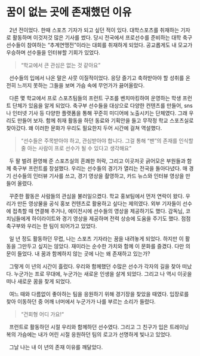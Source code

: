 # 꿈이 없는 곳에 존재했던 이유


&nbsp; 2년 전이었다. 한때 스포츠 기자가 되고 싶던 적이 있다. 대학스포츠를 취재하는 기자로 활동하며 이것저것 많은 기사를 썼다. 당시 전국에서 프로선수를 준비하는 대학 축구선수들이 참여하는 “추계연맹전”이라는 대회를 취재하게 되었다. 공교롭게도 내 모교가 우승하며 선수들을 인터뷰할 기회가 있었다.

> “학교에서 큰 관심은 없는 것 같아요”

&nbsp; 선수들의 입에서 나온 말은 사뭇 이질적이었다. 응당 즐기고 축하받아야 할 성취를 온전히 느끼지 못하는 그들을 보며 가슴 속에 무언가가 끓어올랐다.

&nbsp; 다른 몇 학교에서 프로 스포츠팀들의 프런트 구조를 벤치마킹하여 운영하는 학생 프런트 단체가 있음을 알게 되었다. 축구부 선수들을 대상으로 다양한 컨텐츠를 만들어, sns나 인터넷 기사 등 다양한 플랫폼을 통해 꾸준히 미디어에 노출시키는 단체였다. 그래 우리도 만들어 보자. 함께 취재 활동을 하던 동료와 기획안을 들고 무작정 학교 스포츠실로 찾아갔다. 왜 이러한 문화가 우리도 필요한지 두어 시간에 걸쳐 역설했다.

> “선수들은 주목받아야 하고, 관심받아야 합니다. 그걸 통해 “팬”의 존재를 인식할 줄 아는 사람이 프로 선수가 될 수 있다고 생각해요”

&nbsp; 두 팔 벌려 환영해 준 스포츠실의 흔쾌한 허락, 그리고 이곳저곳 긁어모은 부원들과 함께 축구부 프런트를 창설했다. 우리는 선수들의 경기가 열리는 전국을 돌아다녔다. 매 경기 선수들의 인터뷰 기사를 쓰고, 경기 영상을 촬영하고, 카드 뉴스와 인터뷰 영상을 만들어 올렸다.

&nbsp; 꾸준한 활동은 사람들의 관심을 불러일으켰다. 학교 홍보팀에서 먼저 연락이 왔다. 우리가 만든 영상물을 공식 홍보 컨텐츠로 활용하고 싶다는 제의였다. 외부 기자들이 선수에 접촉할 때 연결해 주거나, 에이전시에 선수들의 영상을 제공하기도 했다. 감독님, 코치님들에게 하이라이트와 경기 영상을 제공하며 전력 상승에 도움을 주기도 했다. 점점 축구부와 우리는 한 팀이 되어가고 있었다.

&nbsp; 일 년 정도 활동하던 무렵, 나는 스포츠 기자라는 꿈을 내려놓게 되었다. 하지만 이 활동을 그만두고 싶지는 않았다. 재미라는 순수한 가치와 함께 이 문화를 즐겼다. 다만 의문이 들었다. 내 꿈과 함께하지 않는 곳에 나는 왜 존재하고 있는가?

&nbsp; 그렇게 이 년의 시간이 흘렀다. 우리와 함께했던 수많은 선수가 각자의 길을 찾아 떠났다. 누군가는 프로 무대에, 누군가는 새로운 인생을 살게 되었다. 그리고 나 역시 이곳을 떠나 새로운 꿈을 찾게 되었다.

&nbsp; 여느 때와 다름없이 좋아하는 팀을 응원하기 위해 경기장을 찾았을 때였다. 입장로를 찾아 이동하던 중 어깨 너머에서 누군가가 나를 부르는 소리가 들렸다.

> “건회형 어디 가요!“

&nbsp; 프런트로 활동하던 시절 우리와 함께하던 선수였다. 그리고 그 친구가 입은 트레이닝 복의 가슴에는 내가 어린 시절 응원하던 팀의 로고가 선명하게 빛나고 있었다.

&nbsp; 그날 나는 내 이 년의 존재 이유를 깨달았다.
